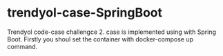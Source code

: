 # trendyol-case-SpringBoot
Trendyol code-case challengce 2. case is implemented using with Spring Boot. Firstly you shoul set the container with 
docker-compose up command.

